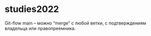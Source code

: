 # studies2022

Git-flow
main – можно “merge” с любой ветки, с подтверждениям владельца или правопреемника.
